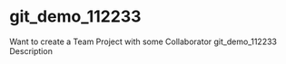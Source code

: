 # git_demo_112233
Want to create a Team Project with some Collaborator git_demo_112233 Description 
